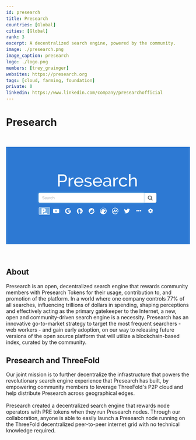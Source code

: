 ```yaml
---
id: presearch
title: Presearch
countries: [Global]
cities: [Global]
rank: 3
excerpt: A decentralized search engine, powered by the community.
image: ./presearch.png
image_caption: presearch
logo: ./logo.png
members: [trey_grainger]
websites: https://presearch.org
tags: [cloud, farming, foundation]
private: 0
linkedin: https://www.linkedin.com/company/presearchofficial
---
```


# Presearch

<br/>

![presearch](./presearch1.png)

<br/>

## About

Presearch is an open, decentralized search engine that rewards community members with Presearch Tokens for their usage, contribution to, and promotion of the platform. In a world where one company controls 77% of all searches, influencing trillions of dollars in spending, shaping perceptions and effectively acting as the primary gatekeeper to the Internet, a new, open and community-driven search engine is a necessity. Presearch has an innovative go-to-market strategy to target the most frequent searchers - web workers - and gain early adoption, on our way to releasing future versions of the open source platform that will utilize a blockchain-based index, curated by the community.

## Presearch and ThreeFold

Our joint mission is to further decentralize the infrastructure that powers the revolutionary search engine experience that Presearch has built, by empowering community members to leverage ThreeFold's P2P cloud and help distribute Presearch across geographical edges.
<br/>
<br/>
Presearch created a decentralized search engine that rewards node operators with PRE tokens when they run Presearch nodes. Through our collaboration, anyone is able to easily launch a Presearch node running on the ThreeFold decentralized peer-to-peer internet grid with no technical knowledge required. 